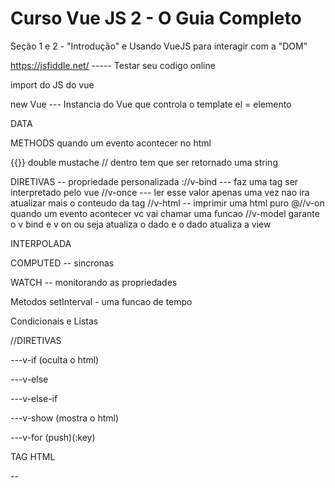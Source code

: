 # Curso Vue JS 2 - O Guia Completo
Seção 1 e 2 - "Introdução" e Usando VueJS para interagir com a "DOM"

https://jsfiddle.net/ ----- Testar seu codigo online

<script src="https://cdn.jsdelivr.net/npm/vue/dist/vue.js"></script> import do JS do vue

new Vue --- Instancia do Vue que controla o template
el = elemento

DATA

METHODS quando um evento acontecer no html

{{}} double mustache // dentro tem que ser retornado uma string

DIRETIVAS -- propriedade personalizada 
://v-bind --- faz uma tag ser interpretado pelo vue
//v-once --- ler esse valor apenas uma vez nao ira atualizar mais o conteudo da tag
//v-html -- imprimir uma html puro
@//v-on quando um evento acontecer vc vai chamar uma funcao
//v-model garante o v bind e v on ou seja atualiza o dado e o dado atualiza a view


INTERPOLADA

COMPUTED -- sincronas

WATCH -- monitorando as propriedades

Metodos
setInterval - uma funcao de tempo

Condicionais e Listas

//DIRETIVAS

---v-if (oculta o html)

---v-else

---v-else-if

---v-show (mostra o html)

---v-for  (push)(:key)

TAG HTML

-- <Template> Tag invisivel

CSS
display: flex;
flex-direction: column;
